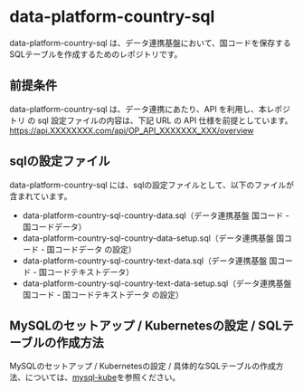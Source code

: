 # data-platform-country-sql 
data-platform-country-sql は、データ連携基盤において、国コードを保存するSQLテーブルを作成するためのレポジトリです。   

## 前提条件  
data-platform-country-sql  は、データ連携にあたり、API を利用し、本レポジトリ の sql 設定ファイルの内容は、下記 URL の API 仕様を前提としています。  
https://api.XXXXXXXX.com/api/OP_API_XXXXXXX_XXX/overview 

## sqlの設定ファイル
data-platform-country-sql には、sqlの設定ファイルとして、以下のファイルが含まれています。    

* data-platform-country-sql-country-data.sql（データ連携基盤 国コード - 国コードデータ）
* data-platform-country-sql-country-data-setup.sql（データ連携基盤 国コード - 国コードデータ の設定）
* data-platform-country-sql-country-text-data.sql（データ連携基盤 国コード - 国コードテキストデータ）
* data-platform-country-sql-country-text-data-setup.sql（データ連携基盤 国コード - 国コードテキストデータ の設定）

## MySQLのセットアップ / Kubernetesの設定 / SQLテーブルの作成方法
MySQLのセットアップ / Kubernetesの設定 / 具体的なSQLテーブルの作成方法、については、[mysql-kube](https://github.com/latonaio/mysql-kube)を参照ください。  